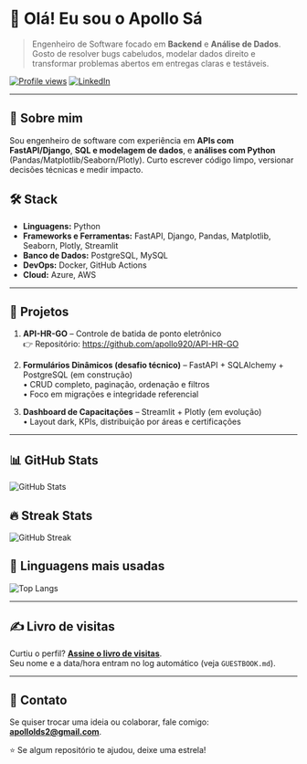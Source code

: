 # 👋 Olá! Eu sou o Apollo Sá

> Engenheiro de Software focado em **Backend** e **Análise de Dados**. Gosto de resolver bugs cabeludos, modelar dados direito e transformar problemas abertos em entregas claras e testáveis.

[![Profile views](https://komarev.com/ghpvc/?username=apollo920&label=Profile%20views&color=0e75b6&style=flat)](https://github.com/apollo920)
[![LinkedIn](https://img.shields.io/badge/LinkedIn-Apollo%20Sá-0A66C2?logo=linkedin&logoColor=white)](https://www.linkedin.com/in/apollo-s%C3%A1-90939231b/)

---

## 💼 Sobre mim
Sou engenheiro de software com experiência em **APIs com FastAPI/Django**, **SQL e modelagem de dados**, e **análises com Python** (Pandas/Matplotlib/Seaborn/Plotly). Curto escrever código limpo, versionar decisões técnicas e medir impacto.

## 🛠 Stack
- **Linguagens:** Python  
- **Frameworks e Ferramentas:** FastAPI, Django, Pandas, Matplotlib, Seaborn, Plotly, Streamlit  
- **Banco de Dados:** PostgreSQL, MySQL  
- **DevOps:** Docker, GitHub Actions  
- **Cloud:** Azure, AWS
---

## 📌 Projetos
1. **API-HR-GO** – Controle de batida de ponto eletrônico  
   👉 Repositório: https://github.com/apollo920/API-HR-GO

2. **Formulários Dinâmicos (desafio técnico)** – FastAPI + SQLAlchemy + PostgreSQL (em construção)  
   • CRUD completo, paginação, ordenação e filtros  
   • Foco em migrações e integridade referencial

3. **Dashboard de Capacitações** – Streamlit + Plotly (em evolução)  
   • Layout dark, KPIs, distribuição por áreas e certificações

---

## 📊 GitHub Stats
![GitHub Stats](https://github-readme-stats.vercel.app/api?username=apollo920&show_icons=true&theme=dracula&count_private=true)

## 🔥 Streak Stats
![GitHub Streak](https://streak-stats.demolab.com/?user=apollo920&theme=dracula)

## 🧠 Linguagens mais usadas
![Top Langs](https://github-readme-stats.vercel.app/api/top-langs/?username=apollo920&layout=compact&theme=dracula)

---

## ✍️ Livro de visitas
Curtiu o perfil? **[Assine o livro de visitas](https://github.com/apollo920/apollo920/issues/new?title=%F0%9F%91%8B+Passei+por+aqui&body=Deixe+uma+mensagem!&labels=guestbook)**.  
Seu nome e a data/hora entram no log automático (veja `GUESTBOOK.md`).

---

## 💬 Contato
Se quiser trocar uma ideia ou colaborar, fale comigo: **apollolds2@gmail.com**.

⭐️ Se algum repositório te ajudou, deixe uma estrela!
